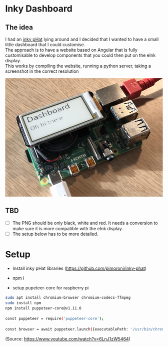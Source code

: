 
# Inky Dashboard

## The idea
I had an [inky pHat](https://shop.pimoroni.com/products/inky-phat?variant=12549254905939) lying around and I decided that I wanted to have a small little dashboard that I could customise.  
The approach is to have a website based on Angular that is fully customisable to develop components that you could then put on the eInk display.  
This works by compiling the website, running a python server, taking a screenshot in the correct resolution

![alt text](img/image.jpg "Logo Title Text 1")


## TBD
- [ ] The PNG should be only black, white and red. It needs a conversion to make sure it is more compatible with the eInk display.
- [ ] The setup below has to be more detailed.

# Setup

- Install inky pHat libraries (https://github.com/pimoroni/inky-phat)

- npm i

- setup pupeteer-core for raspberry pi
```bash
sudo apt install chromium-browser chromium-codecs-ffmpeg
sudo install npm
npm install puppeteer-core@v1.11.0

const puppeteer = require('puppeteer-core');

const browser = await puppeteer.launch({executablePath: '/usr/bin/chromium-browser'});
```
(Source: https://www.youtube.com/watch?v=6LnJ1zW5464)